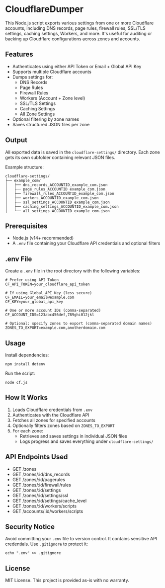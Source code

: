 # CloudflareDumper

This Node.js script exports various settings from one or more Cloudflare accounts, including DNS records, page rules, firewall rules, SSL/TLS settings, caching settings, Workers, and more. It's useful for auditing or backing up Cloudflare configurations across zones and accounts.

## Features

- Authenticates using either API Token or Email + Global API Key
- Supports multiple Cloudflare accounts
- Dumps settings for:
  - DNS Records
  - Page Rules
  - Firewall Rules
  - Workers (Account + Zone level)
  - SSL/TLS Settings
  - Caching Settings
  - All Zone Settings
- Optional filtering by zone names
- Saves structured JSON files per zone

## Output

All exported data is saved in the `cloudflare-settings/` directory. Each zone gets its own subfolder containing relevant JSON files.

Example structure:
```
cloudflare-settings/
├── example_com/
│   ├── dns_records_ACCOUNTID_example_com.json
│   ├── page_rules_ACCOUNTID_example_com.json
│   ├── firewall_rules_ACCOUNTID_example_com.json
│   ├── workers_ACCOUNTID_example_com.json
│   ├── ssl_settings_ACCOUNTID_example_com.json
│   ├── caching_settings_ACCOUNTID_example_com.json
│   └── all_settings_ACCOUNTID_example_com.json
```

## Prerequisites

- Node.js (v14+ recommended)
- A `.env` file containing your Cloudflare API credentials and optional filters

## .env File

Create a `.env` file in the root directory with the following variables:

```
# Prefer using API Token
CF_API_TOKEN=your_cloudflare_api_token

# If using Global API Key (less secure)
CF_EMAIL=your_email@example.com
CF_KEY=your_global_api_key

# One or more account IDs (comma-separated)
CF_ACCOUNT_IDS=123abc456def,789ghi012jkl

# Optional: specify zones to export (comma-separated domain names)
ZONES_TO_EXPORT=example.com,anotherdomain.com
```

## Usage

Install dependencies:
```
npm install dotenv
```

Run the script:
```
node cf.js
```

## How It Works

1. Loads Cloudflare credentials from `.env`
2. Authenticates with the Cloudflare API
3. Fetches all zones for specified accounts
4. Optionally filters zones based on `ZONES_TO_EXPORT`
5. For each zone:
   - Retrieves and saves settings in individual JSON files
   - Logs progress and saves everything under `cloudflare-settings/`

## API Endpoints Used

- GET /zones
- GET /zones/:id/dns_records
- GET /zones/:id/pagerules
- GET /zones/:id/firewall/rules
- GET /zones/:id/settings
- GET /zones/:id/settings/ssl
- GET /zones/:id/settings/cache_level
- GET /zones/:id/workers/scripts
- GET /accounts/:id/workers/scripts

## Security Notice

Avoid committing your `.env` file to version control. It contains sensitive API credentials. Use `.gitignore` to protect it:

```
echo ".env" >> .gitignore
```

## License

MIT License. This project is provided as-is with no warranty.
